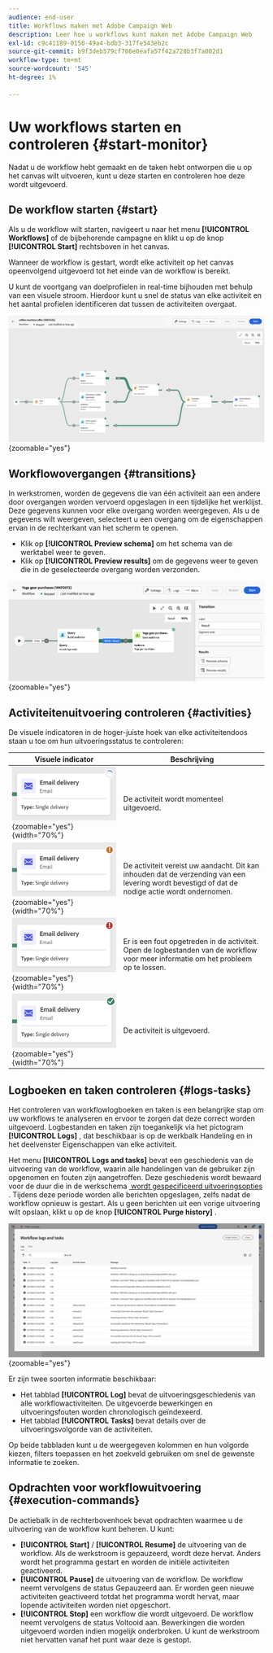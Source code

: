 ```yaml
---
audience: end-user
title: Workflows maken met Adobe Campaign Web
description: Leer hoe u workflows kunt maken met Adobe Campaign Web
exl-id: c9c41189-0150-49a4-bdb3-317fe543eb2c
source-git-commit: b9f3deb579cf786e0eafa57f42a728b3f7a002d1
workflow-type: tm+mt
source-wordcount: '545'
ht-degree: 1%

---
```


# Uw workflows starten en controleren {#start-monitor}

Nadat u de workflow hebt gemaakt en de taken hebt ontworpen die u op het canvas wilt uitvoeren, kunt u deze starten en controleren hoe deze wordt uitgevoerd.

## De workflow starten {#start}

Als u de workflow wilt starten, navigeert u naar het menu **[!UICONTROL Workflows]** of de bijbehorende campagne en klikt u op de knop **[!UICONTROL Start]** rechtsboven in het canvas.

Wanneer de workflow is gestart, wordt elke activiteit op het canvas opeenvolgend uitgevoerd tot het einde van de workflow is bereikt.

U kunt de voortgang van doelprofielen in real-time bijhouden met behulp van een visuele stroom. Hierdoor kunt u snel de status van elke activiteit en het aantal profielen identificeren dat tussen de activiteiten overgaat.

![&#x200B; Visuele vertegenwoordiging van werkschemauitvoering lopend.](assets/workflow-execution.png){zoomable="yes"}

## Workflowovergangen {#transitions}

In werkstromen, worden de gegevens die van één activiteit aan een andere door overgangen worden vervoerd opgeslagen in een tijdelijke het werklijst. Deze gegevens kunnen voor elke overgang worden weergegeven. Als u de gegevens wilt weergeven, selecteert u een overgang om de eigenschappen ervan in de rechterkant van het scherm te openen.

* Klik op **[!UICONTROL Preview schema]** om het schema van de werktabel weer te geven.
* Klik op **[!UICONTROL Preview results]** om de gegevens weer te geven die in de geselecteerde overgang worden verzonden.

![&#x200B; Voorbeeld van overgangseigenschappen en gegevensvoorproef.](assets/transition.png){zoomable="yes"}

## Activiteitenuitvoering controleren {#activities}

De visuele indicatoren in de hoger-juiste hoek van elke activiteitendoos staan u toe om hun uitvoeringsstatus te controleren:

| Visuele indicator | Beschrijving |
|------------------|-------------|
| ![](assets/activity-status-pending.png){zoomable="yes"}{width="70%"} | De activiteit wordt momenteel uitgevoerd. |
| ![](assets/activity-status-orange.png){zoomable="yes"}{width="70%"} | De activiteit vereist uw aandacht. Dit kan inhouden dat de verzending van een levering wordt bevestigd of dat de nodige actie wordt ondernomen. |
| ![](assets/activity-status-red.png){zoomable="yes"}{width="70%"} | Er is een fout opgetreden in de activiteit. Open de logbestanden van de workflow voor meer informatie om het probleem op te lossen. |
| ![](assets/activity-status-green.png){zoomable="yes"}{width="70%"} | De activiteit is uitgevoerd. |

## Logboeken en taken controleren {#logs-tasks}

Het controleren van workflowlogboeken en taken is een belangrijke stap om uw workflows te analyseren en ervoor te zorgen dat deze correct worden uitgevoerd. Logbestanden en taken zijn toegankelijk via het pictogram **[!UICONTROL Logs]** , dat beschikbaar is op de werkbalk Handeling en in het deelvenster Eigenschappen van elke activiteit.

Het menu **[!UICONTROL Logs and tasks]** bevat een geschiedenis van de uitvoering van de workflow, waarin alle handelingen van de gebruiker zijn opgenomen en fouten zijn aangetroffen. Deze geschiedenis wordt bewaard voor de duur die in de werkschema [&#x200B; wordt gespecificeerd uitvoeringsopties &#x200B;](workflow-settings.md). Tijdens deze periode worden alle berichten opgeslagen, zelfs nadat de workflow opnieuw is gestart. Als u geen berichten uit een vorige uitvoering wilt opslaan, klikt u op de knop **[!UICONTROL Purge history]** .

![&#x200B; Voorbeeld van werkschemalogboeken en takeninterface.](assets/workflow-logs.png){zoomable="yes"}

Er zijn twee soorten informatie beschikbaar:

* Het tabblad **[!UICONTROL Log]** bevat de uitvoeringsgeschiedenis van alle workflowactiviteiten. De uitgevoerde bewerkingen en uitvoeringsfouten worden chronologisch geïndexeerd.
* Het tabblad **[!UICONTROL Tasks]** bevat details over de uitvoeringsvolgorde van de activiteiten.

Op beide tabbladen kunt u de weergegeven kolommen en hun volgorde kiezen, filters toepassen en het zoekveld gebruiken om snel de gewenste informatie te zoeken.

## Opdrachten voor workflowuitvoering {#execution-commands}

De actiebalk in de rechterbovenhoek bevat opdrachten waarmee u de uitvoering van de workflow kunt beheren. U kunt:

* **[!UICONTROL Start]** / **[!UICONTROL Resume]** de uitvoering van de workflow. Als de werkstroom is gepauzeerd, wordt deze hervat. Anders wordt het programma gestart en worden de initiële activiteiten geactiveerd.
* **[!UICONTROL Pause]** de uitvoering van de workflow. De workflow neemt vervolgens de status Gepauzeerd aan. Er worden geen nieuwe activiteiten geactiveerd totdat het programma wordt hervat, maar lopende activiteiten worden niet opgeschort.
* **[!UICONTROL Stop]** een workflow die wordt uitgevoerd. De workflow neemt vervolgens de status Voltooid aan. Bewerkingen die worden uitgevoerd worden indien mogelijk onderbroken. U kunt de werkstroom niet hervatten vanaf het punt waar deze is gestopt.